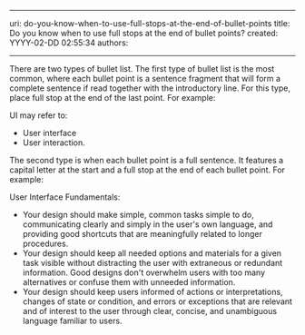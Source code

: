 

---
uri: do-you-know-when-to-use-full-stops-at-the-end-of-bullet-points
title: Do you know when to use full stops at the end of bullet points?
created: YYYY-02-DD 02:55:34
authors:

---




<span class='intro'> <p>There are two types of bullet list. The first type of bullet list is the
 most common, where each bullet point is a sentence fragment that will 
form a complete sentence if read together with the introductory line. 
For this type, place full stop at the end of the last point. For 
example&#58;</p> </span>

<div class="greyBox"><p>UI may refer to&#58;</p><ul><li>User interface</li><li>User interaction.</li></ul></div><p>The second type is when each bullet point is a full sentence. It features a capital letter at the start and a full stop at the end of each bullet point. For example&#58;</p><div class="greyBox"><p>User Interface Fundamentals&#58;</p><ul><li>Your design should make simple, common tasks simple to do, communicating clearly and simply in the user's own language, and providing good shortcuts that are meaningfully related to longer procedures.</li><li>Your design should keep all needed options and materials for a given task visible without distracting the user with extraneous or redundant information. Good designs don't overwhelm users with too many alternatives or confuse them with unneeded information.</li><li>Your design should keep users informed of actions or interpretations, changes of state or condition, and errors or exceptions that are relevant and of interest to the user through clear, concise, and unambiguous language familiar to users.</li></ul></div>


